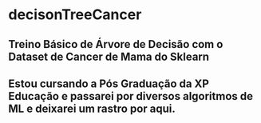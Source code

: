 # decisonTreeCancer
<h2>Treino Básico de Árvore de Decisão com o Dataset de Cancer de Mama do Sklearn<h2>
<p>Estou cursando a Pós Graduação da XP Educação e passarei por diversos algoritmos de ML e deixarei um rastro por aqui.</p>